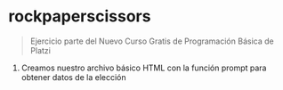 # rockpaperscissors

> Ejercicio parte del Nuevo Curso Gratis de Programación Básica de Platzi

1. Creamos nuestro archivo básico HTML con la función prompt para obtener datos de la elección

